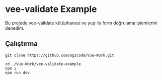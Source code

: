 # vee-validate Example
Bu projede vee-validate kütüphanesi ve yup ile form doğrulama işlemlerini denedim.

## Çalıştırma
```
git clone https://github.com/ogzcode/Vue-Work.git

cd ./Vue-Work/vee-validate-example
npm i
npm run dev
```